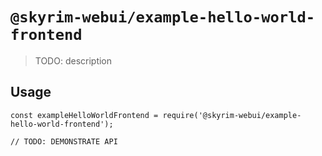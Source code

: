 # `@skyrim-webui/example-hello-world-frontend`

> TODO: description

## Usage

```
const exampleHelloWorldFrontend = require('@skyrim-webui/example-hello-world-frontend');

// TODO: DEMONSTRATE API
```
